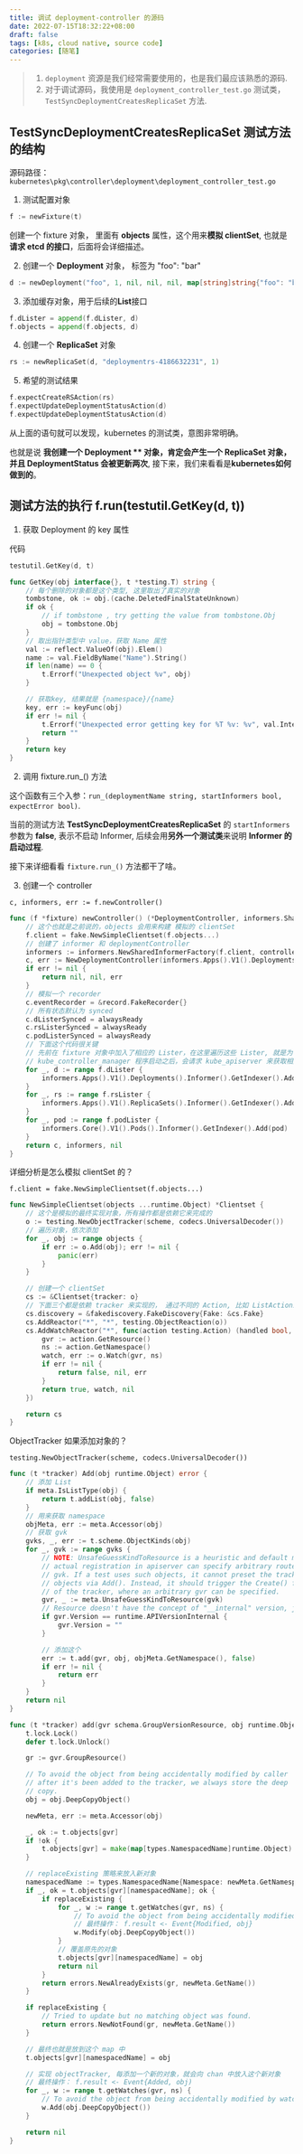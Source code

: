 ```yaml
---
title: 调试 deployment-controller 的源码
date: 2022-07-15T18:32:22+08:00
draft: false
tags: [k8s, cloud native, source code]
categories: [随笔]
---
```


> 1. `deployment` 资源是我们经常需要使用的，也是我们最应该熟悉的源码.
> 2. 对于调试源码，我使用是 `deployment_controller_test.go` 测试类， `TestSyncDeploymentCreatesReplicaSet` 方法.

## TestSyncDeploymentCreatesReplicaSet 测试方法的结构

源码路径：`kubernetes\pkg\controller\deployment\deployment_controller_test.go`

1. 测试配置对象

```go
f := newFixture(t)
```

创建一个 fixture 对象， 里面有 **objects** 属性，这个用来**模拟 clientSet**, 也就是**请求 etcd 的接口**，后面将会详细描述。

2. 创建一个 **Deployment** 对象， 标签为 "foo": "bar"

```go
d := newDeployment("foo", 1, nil, nil, nil, map[string]string{"foo": "bar"})
```

3. 添加缓存对象，用于后续的**List**接口

```go
f.dLister = append(f.dLister, d)
f.objects = append(f.objects, d)
```

4. 创建一个 **ReplicaSet** 对象

```go
rs := newReplicaSet(d, "deploymentrs-4186632231", 1)
```

5. 希望的测试结果

```go
f.expectCreateRSAction(rs)
f.expectUpdateDeploymentStatusAction(d)
f.expectUpdateDeploymentStatusAction(d)
```

从上面的语句就可以发现，kubernetes 的测试类，意图非常明确。

也就是说 **我创建一个 Deployment ** 对象，肯定会产生一个 ReplicaSet 对象，并且 DeploymentStatus 会被更新两次**, 接下来，我们来看看是**kubernetes如何做到的**。


## 测试方法的执行 f.run(testutil.GetKey(d, t))

1. 获取 Deployment 的 key 属性

代码
```go
testutil.GetKey(d, t) 

func GetKey(obj interface{}, t *testing.T) string {
    // 每个删除的对象都是这个类型, 这里取出了真实的对象
	tombstone, ok := obj.(cache.DeletedFinalStateUnknown)
	if ok {
		// if tombstone , try getting the value from tombstone.Obj
		obj = tombstone.Obj
	}
	// 取出指针类型中 value，获取 Name 属性
	val := reflect.ValueOf(obj).Elem()
	name := val.FieldByName("Name").String()
	if len(name) == 0 {
		t.Errorf("Unexpected object %v", obj)
	}

	// 获取key, 结果就是 {namespace}/{name}
	key, err := keyFunc(obj)
	if err != nil {
		t.Errorf("Unexpected error getting key for %T %v: %v", val.Interface(), name, err)
		return ""
	}
	return key
}
```

2. 调用 fixture.run_() 方法

这个函数有三个入参：`run_(deploymentName string, startInformers bool, expectError bool)`.

当前的测试方法 **TestSyncDeploymentCreatesReplicaSet** 的 `startInformers` 参数为 **false**, 表示不启动 Informer, 后续会用**另外一个测试类**来说明 **Informer 的启动过程**.

接下来详细看看 `fixture.run_()` 方法都干了啥。

3. 创建一个 controller 

`c, informers, err := f.newController()`

```go
func (f *fixture) newController() (*DeploymentController, informers.SharedInformerFactory, error) {
	// 这个也就是之前说的，objects 会用来构建 模拟的 clientSet
	f.client = fake.NewSimpleClientset(f.objects...)
	// 创建了 informer 和 deploymentController
	informers := informers.NewSharedInformerFactory(f.client, controller.NoResyncPeriodFunc())
	c, err := NewDeploymentController(informers.Apps().V1().Deployments(), informers.Apps().V1().ReplicaSets(), informers.Core().V1().Pods(), f.client)
	if err != nil {
		return nil, nil, err
	}
	// 模拟一个 recorder
	c.eventRecorder = &record.FakeRecorder{}
	// 所有状态默认为 synced
	c.dListerSynced = alwaysReady
	c.rsListerSynced = alwaysReady
	c.podListerSynced = alwaysReady
	// 下面这个代码很关键
	// 先前在 fixture 对象中加入了相应的 Lister，在这里遍历这些 Lister, 就是为了模拟 Informer 的本地缓存
	// kube_controller_manager 程序启动之后，会请求 kube_apiserver 来获取相应的资源，从而更新到自己的缓存中
	for _, d := range f.dLister {
		informers.Apps().V1().Deployments().Informer().GetIndexer().Add(d)
	}
	for _, rs := range f.rsLister {
		informers.Apps().V1().ReplicaSets().Informer().GetIndexer().Add(rs)
	}
	for _, pod := range f.podLister {
		informers.Core().V1().Pods().Informer().GetIndexer().Add(pod)
	}
	return c, informers, nil
}
```

详细分析是怎么模拟 clientSet 的？

`f.client = fake.NewSimpleClientset(f.objects...)`

```go
func NewSimpleClientset(objects ...runtime.Object) *Clientset {
	// 这个是模拟的最终实现对象，所有操作都是依赖它来完成的
	o := testing.NewObjectTracker(scheme, codecs.UniversalDecoder())
	// 遍历对象，依次添加
	for _, obj := range objects {
		if err := o.Add(obj); err != nil {
			panic(err)
		}
	}

	// 创建一个 clientSet
	cs := &Clientset{tracker: o}
	// 下面三个都是依赖 tracker 来实现的， 通过不同的 Action, 比如 ListActionImpl、GetActionImpl 等
	cs.discovery = &fakediscovery.FakeDiscovery{Fake: &cs.Fake}
	cs.AddReactor("*", "*", testing.ObjectReaction(o))
	cs.AddWatchReactor("*", func(action testing.Action) (handled bool, ret watch.Interface, err error) {
		gvr := action.GetResource()
		ns := action.GetNamespace()
		watch, err := o.Watch(gvr, ns)
		if err != nil {
			return false, nil, err
		}
		return true, watch, nil
	})

	return cs
}
```

ObjectTracker 如果添加对象的？ 

`testing.NewObjectTracker(scheme, codecs.UniversalDecoder())`

```go
func (t *tracker) Add(obj runtime.Object) error {
	// 添加 List
	if meta.IsListType(obj) {
		return t.addList(obj, false)
	}
	// 用来获取 namespace
	objMeta, err := meta.Accessor(obj)
	// 获取 gvk
	gvks, _, err := t.scheme.ObjectKinds(obj)
	for _, gvk := range gvks {
		// NOTE: UnsafeGuessKindToResource is a heuristic and default match. The
		// actual registration in apiserver can specify arbitrary route for a
		// gvk. If a test uses such objects, it cannot preset the tracker with
		// objects via Add(). Instead, it should trigger the Create() function
		// of the tracker, where an arbitrary gvr can be specified.
		gvr, _ := meta.UnsafeGuessKindToResource(gvk)
		// Resource doesn't have the concept of "__internal" version, just set it to "".
		if gvr.Version == runtime.APIVersionInternal {
			gvr.Version = ""
		}

		// 添加这个
		err := t.add(gvr, obj, objMeta.GetNamespace(), false)
		if err != nil {
			return err
		}
	}
	return nil
}
```

```go
func (t *tracker) add(gvr schema.GroupVersionResource, obj runtime.Object, ns string, replaceExisting bool) error {
	t.lock.Lock()
	defer t.lock.Unlock()

	gr := gvr.GroupResource()

	// To avoid the object from being accidentally modified by caller
	// after it's been added to the tracker, we always store the deep
	// copy.
	obj = obj.DeepCopyObject()

	newMeta, err := meta.Accessor(obj)

	_, ok := t.objects[gvr]
	if !ok {
		t.objects[gvr] = make(map[types.NamespacedName]runtime.Object)
	}

	// replaceExisting 策略来放入新对象
	namespacedName := types.NamespacedName{Namespace: newMeta.GetNamespace(), Name: newMeta.GetName()}
	if _, ok = t.objects[gvr][namespacedName]; ok {
		if replaceExisting {
			for _, w := range t.getWatches(gvr, ns) {
				// To avoid the object from being accidentally modified by watcher
				// 最终操作： f.result <- Event{Modified, obj}
				w.Modify(obj.DeepCopyObject())
			}
			// 覆盖原先的对象
			t.objects[gvr][namespacedName] = obj
			return nil
		}
		return errors.NewAlreadyExists(gr, newMeta.GetName())
	}

	if replaceExisting {
		// Tried to update but no matching object was found.
		return errors.NewNotFound(gr, newMeta.GetName())
	}

	// 最终也就是放到这个 map 中
	t.objects[gvr][namespacedName] = obj

	// 实现 objectTracker, 每添加一个新的对象，就会向 chan 中放入这个新对象
	// 最终操作： f.result <- Event{Added, obj)
	for _, w := range t.getWatches(gvr, ns) {
		// To avoid the object from being accidentally modified by watcher
		w.Add(obj.DeepCopyObject())
	}

	return nil
}
```
